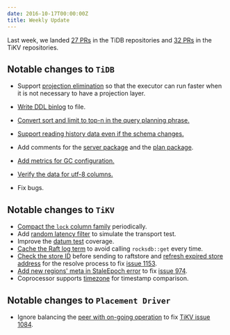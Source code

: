 ```yaml
---
date: 2016-10-17T00:00:00Z
title: Weekly Update
---
```


Last week, we landed [27 PRs](https://github.com/pingcap/tidb/pulls?utf8=%E2%9C%93&q=is%3Apr%20is%3Amerged%20merged%3A2016-10-01..2016-10-16) in the TiDB repositories and [32 PRs](https://github.com/search?utf8=%E2%9C%93&q=repo%3Apingcap%2Ftikv+repo%3Apingcap%2Fpd+is%3Apr+is%3Amerged+merged%3A2016-10-02..2016-10-16&type=Issues&ref=searchresults) in the TiKV repositories.

## Notable changes to `TiDB`

+ Support [projection elimination](https://github.com/pingcap/tidb/pull/1740) so that the executor can run faster when it is not necessary to have a projection layer.

+ [Write DDL binlog](https://github.com/pingcap/tidb/pull/1752) to file.

+ [Convert sort and limit to top-n in the query planning phrase.](https://github.com/pingcap/tidb/pull/1769)

+ [Support reading history data even if the schema changes. ](https://github.com/pingcap/tidb/pull/1790)

+ Add comments for the [server package](https://github.com/pingcap/tidb/pull/1798) and the [plan package](https://github.com/pingcap/tidb/pull/1804).

+ [Add metrics for GC configuration.](https://github.com/pingcap/tidb/pull/1814)

+ [Verify the data for utf-8 columns.](https://github.com/pingcap/tidb/pull/1818)

+ Fix bugs.

## Notable changes to `TiKV`

+ [Compact the `lock` column family](https://github.com/pingcap/tikv/pull/1125) periodically. 
+ Add [random latency filter](https://github.com/pingcap/tikv/pull/1120) to simulate the transport test. 
+ Improve the [datum test](https://github.com/pingcap/tikv/pull/1152) coverage.
+ [Cache the Raft log term](https://github.com/pingcap/tikv/pull/1154) to avoid calling `rocksdb::get` every time. 
+ [Check the store ID](https://github.com/pingcap/tikv/pull/1155) before sending to raftstore and [refresh expired store address](https://github.com/pingcap/tikv/pull/1156) for the resolve process to fix [issue 1153](https://github.com/pingcap/tikv/issues/1153).
+ [Add new regions' meta in StaleEpoch error](https://github.com/pingcap/tikv/pull/1160) to fix [issue 974](https://github.com/pingcap/tikv/issues/974).
+ Coprocessor supports [timezone](https://github.com/pingcap/tikv/pull/1166) for timestamp comparison.

## Notable changes to `Placement Driver`

+ Ignore balancing the [peer with on-going operation](https://github.com/pingcap/pd/pull/331) to fix [TiKV issue 1084](https://github.com/pingcap/tikv/issues/1084).
